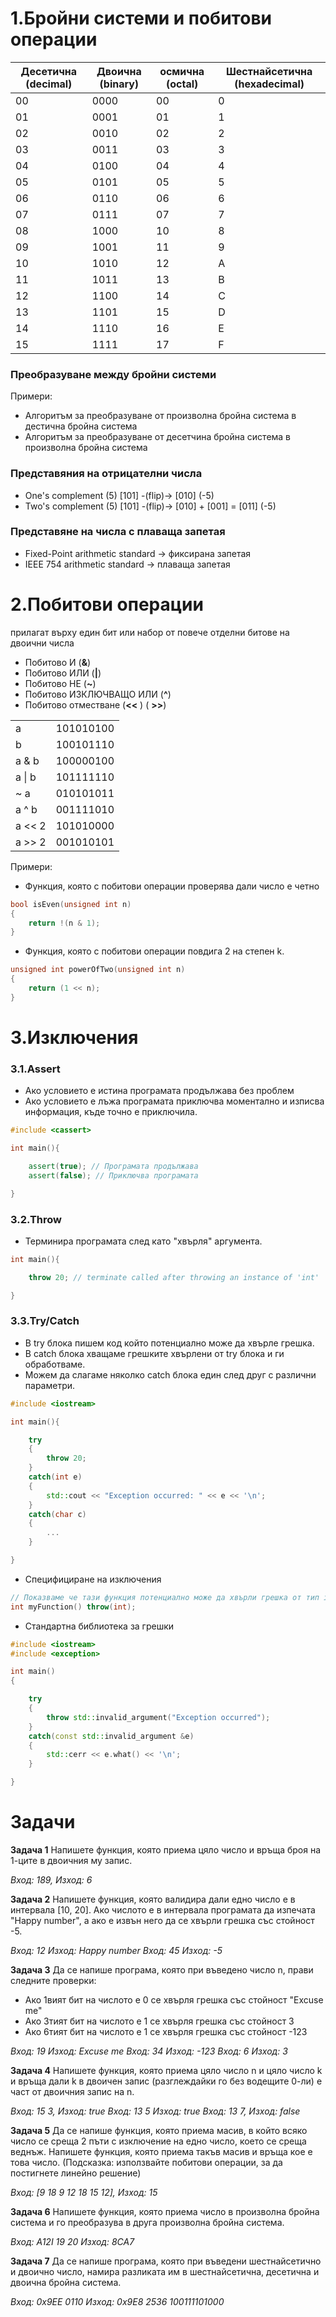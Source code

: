 <h1>1.Бройни системи и побитови операции</h1>

| Десетична (decimal) | Двоична (binary) | осмична (octal) | Шестнайсетична (hexadecimal) |
|---------------------|------------------|-----------------|------------------------------|
| 00                  | 0000             | 00              | 0                            |
| 01                  | 0001             | 01              | 1                            |
| 02                  | 0010             | 02              | 2                            |
| 03                  | 0011             | 03              | 3                            |
| 04                  | 0100             | 04              | 4                            |
| 05                  | 0101             | 05              | 5                            |
| 06                  | 0110             | 06              | 6                            |
| 07                  | 0111             | 07              | 7                            |
| 08                  | 1000             | 10              | 8                            |
| 09                  | 1001             | 11              | 9                            |
| 10                  | 1010             | 12              | A                            |
| 11                  | 1011             | 13              | B                            |
| 12                  | 1100             | 14              | C                            |
| 13                  | 1101             | 15              | D                            |
| 14                  | 1110             | 16              | E                            |
| 15                  | 1111             | 17              | F                            |

<h3>Преобразуване между бройни системи</h3>

Примери:

- Алгоритъм за преобразуване от произволна бройна система в дестична бройна система
- Алгоритъм за преобразуване от десетчина бройна система в произволна бройна система

<h3>Представяния на отрицателни числа</h3>

- One's complement (5) [101] -(flip)-> [010] (-5)
- Two's complement (5) [101] -(flip)-> [010] + [001] = [011] (-5)

<h3>Представяне на числа с плаваща запетая</h3>

- Fixed-Point arithmetic standard -> фиксирана запетая
- IEEE 754 arithmetic standard -> плаваща запетая

<h1>2.Побитови операции</h1>
прилагат върху един бит или набор от повече отделни битове на двоични числа

- Побитово И (**&**)
- Побитово ИЛИ  (**|**)
- Побитово НЕ (**~**)
- Побитово ИЗКЛЮЧВАЩО ИЛИ  (**^**)
- Побитово отместване  (**<<** )  ( **>>**)

|        |           |
|--------|-----------|
| a      | 101010100 |
| b      | 100101110 |
| a & b  | 100000100 |
| a \| b | 101111110 |
| ~ a    | 010101011 |
| a ^ b  | 001111010 |
| a << 2 | 101010000 |
| a >> 2 | 001010101 |

Примери:

- Функция, която с побитови операции проверява дали число е четно

```c++
bool isEven(unsigned int n)
{
	return !(n & 1);
}
```

- Функция, която с побитови операции повдига 2 на степен k.

```c++
unsigned int powerOfTwo(unsigned int n)
{
	return (1 << n);
}
```

<h1>3.Изключения</h1>

<h3>3.1.Assert</h3>

- Ако условието е истина програмата продължава без проблем
- Ако условието е лъжа програмата приключва моментално и изписва информация, къде точно е приключила.

```c++
#include <cassert>

int main(){

    assert(true); // Програмата продължава
    assert(false); // Приключва програмата

}
```

<h3>3.2.Throw</h3>

- Терминира програмата след като "хвърля" аргумента.

```c++
int main(){

    throw 20; // terminate called after throwing an instance of 'int'

}
```

<h3>3.3.Try/Catch</h3>

- В try блока пишем код който потенциално може да хвърле грешка.
- В catch блока хващаме грешките хвърлени от try блока и ги обработваме.
- Можем да слагаме няколко catch блока един след друг с различни параметри.

```c++
#include <iostream>

int main(){

    try
    {
        throw 20;
    }
    catch(int e)
    {
        std::cout << "Exception occurred: " << e << '\n';
    }
    catch(char c)
    {
        ...
    }

}
```

- Специфициране на изключения

```c++
// Показваме че тази функция потенциално може да хвърли грешка от тип int.
int myFunction() throw(int);
```

- Стандартна библиотека за грешки

```c++
#include <iostream>
#include <exception>

int main()
{

    try
    {
        throw std::invalid_argument("Exception occurred");
    }
    catch(const std::invalid_argument &e)
    {
        std::cerr << e.what() << '\n';
    }

}
```

<h1>Задачи</h1>

**Задача 1** Напишете функция, която приема цяло число и връща броя на 1-ците в двоичния му запис.

*Вход: 189,  Изход: 6*

**Задача 2** Напишете функция, която валидира дали едно число е в интервала [10, 20]. Ако числото е в интервала програмата да изпечата "Happy number", а ако е извън него да се хвърли грешка със стойност -5.

*Вход: 12 Изход: Happy number*
*Вход: 45 Изход: -5*

**Задача 3** Да се напише програма, която при въведено число n, прави следните проверки:

- Ако 1вият бит на числото е 0 се хвърля грешка със стойност "Excuse me"
- Ако 3тият бит на числото е 1 се хвърля грешка със стойност 3
- Ако 6тият бит на числото е 1 се хвърля грешка със стойност -123

*Вход: 19 Изход: Excuse me*
*Вход: 34 Изход: -123*
*Вход: 6 Изход: 3*

**Задача 4** Напишете функция, която приема цяло число n и цяло число k и връща дали k в двоичен запис (разглеждайки го без водещите 0-ли) е част от двоичния запис на n.

*Вход: 15 3, Изход: true*
*Вход: 13 5 Изход: true*
*Вход: 13 7, Изход: false*

**Задача 5** Да се напише функция, която приема масив, в който всяко число се среща 2 пъти с изключение на едно число, което се среща веднъж.
Напишете функция, която приема такъв масив и връща кое е това число.
(Подсказка: използвайте побитови операции, за да постигнете линейно решение)

*Вход: [9 18 9 12 18 15 12], Изход: 15*

**Задача 6** Напишете функция, която приема число в произволна бройна система и го преобразува в друга произволна бройна система.

*Вход: A12I 19 20 Изход: 8CA7*

**Задача 7** Да се напише програма, която при въведени шестнайсетично и двоично число, намира разликата им в шестнайсетична, десетична и двоична бройна система.

*Вход: 0х9ЕЕ 0110 Изход: 0x9E8 2536 100111101000*